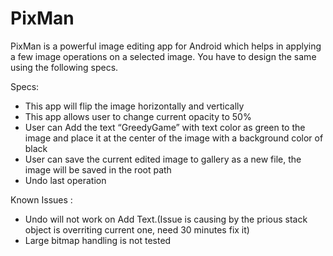 # PixMan
PixMan is a powerful image editing app for Android which helps in applying a few image operations on a selected image. You have to design the same using the following specs.

Specs:

- This app will flip the image horizontally and vertically
- This app allows user to change current opacity to 50%
-  User can Add the text “GreedyGame” with text color as green  to the image and place it at the center of the image with a background color of black
- User can save the current edited image to gallery as a new file, the image will be saved in the root path
- Undo last operation

Known Issues :

- Undo will not work on Add Text.(Issue is causing by the prious stack object is overriting current one, need 30 minutes fix it)
- Large bitmap handling is not tested

